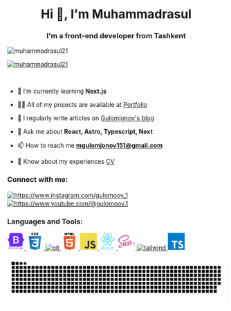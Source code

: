 <h1 align="center">Hi 👋, I'm Muhammadrasul</h1>
<h3 align="center">I'm a front-end developer from Tashkent</h3>

<p align="left"> <img src="https://komarev.com/ghpvc/?username=muhammadrasul21&label=Profile%20views&color=0e75b6&style=flat" alt="muhammadrasul21" /> </p>

<p align="left"> <a href="https://github.com/ryo-ma/github-profile-trophy"><img src="https://github-profile-trophy.vercel.app/?username=muhammadrasul21" alt="muhammadrasul21" /></a> </p>

<p align="left"> <a href="https://twitter.com/" target="blank"><img src="https://img.shields.io/twitter/follow/?logo=twitter&style=for-the-badge" alt="" /></a> </p>

- 🌱 I’m currently learning **Next.js**

- 👨‍💻 All of my projects are available at [Portfolio](https://gulomovdev.vercel.app)

- 📝 I regularly write articles on [Gulomjonov's blog](https://t.me/gulomjonovs_1)

- 💬 Ask me about **React, Astro, Typescript, Next**

- 📫 How to reach me **mgulomjonov151@gmail.com**

- 📄 Know about my experiences [CV](https://www.canva.com/design/DAGyffgrW8s/hmS6lUBj8W-IfEqPY0PKYA/view?utm_content=DAGyffgrW8s&utm_campaign=designshare&utm_medium=link2&utm_source=uniquelinks&utlId=hdbe74a1804)

<h3 align="left">Connect with me:</h3>
<p align="left">
<a href="https://instagram.com/https://www.instagram.com/gulomoov_1" target="blank"><img align="center" src="https://raw.githubusercontent.com/rahuldkjain/github-profile-readme-generator/master/src/images/icons/Social/instagram.svg" alt="https://www.instagram.com/gulomoov_1" height="30" width="40" /></a>
<a href="https://www.youtube.com/c/https://www.youtube.com/@gulomoov.1" target="blank"><img align="center" src="https://raw.githubusercontent.com/rahuldkjain/github-profile-readme-generator/master/src/images/icons/Social/youtube.svg" alt="https://www.youtube.com/@gulomoov.1" height="30" width="40" /></a>
</p>

<h3 align="left">Languages and Tools:</h3>
<p align="left"> <a href="https://getbootstrap.com" target="_blank" rel="noreferrer"> <img src="https://raw.githubusercontent.com/devicons/devicon/master/icons/bootstrap/bootstrap-plain-wordmark.svg" alt="bootstrap" width="40" height="40"/> </a> <a href="https://www.w3schools.com/css/" target="_blank" rel="noreferrer"> <img src="https://raw.githubusercontent.com/devicons/devicon/master/icons/css3/css3-original-wordmark.svg" alt="css3" width="40" height="40"/> </a> <a href="https://git-scm.com/" target="_blank" rel="noreferrer"> <img src="https://www.vectorlogo.zone/logos/git-scm/git-scm-icon.svg" alt="git" width="40" height="40"/> </a> <a href="https://www.w3.org/html/" target="_blank" rel="noreferrer"> <img src="https://raw.githubusercontent.com/devicons/devicon/master/icons/html5/html5-original-wordmark.svg" alt="html5" width="40" height="40"/> </a> <a href="https://developer.mozilla.org/en-US/docs/Web/JavaScript" target="_blank" rel="noreferrer"> <img src="https://raw.githubusercontent.com/devicons/devicon/master/icons/javascript/javascript-original.svg" alt="javascript" width="40" height="40"/> </a> <a href="https://reactjs.org/" target="_blank" rel="noreferrer"> <img src="https://raw.githubusercontent.com/devicons/devicon/master/icons/react/react-original-wordmark.svg" alt="react" width="40" height="40"/> </a> <a href="https://sass-lang.com" target="_blank" rel="noreferrer"> <img src="https://raw.githubusercontent.com/devicons/devicon/master/icons/sass/sass-original.svg" alt="sass" width="40" height="40"/> </a> <a href="https://tailwindcss.com/" target="_blank" rel="noreferrer"> <img src="https://www.vectorlogo.zone/logos/tailwindcss/tailwindcss-icon.svg" alt="tailwind" width="40" height="40"/> </a> <a href="https://www.typescriptlang.org/" target="_blank" rel="noreferrer"> <img src="https://raw.githubusercontent.com/devicons/devicon/master/icons/typescript/typescript-original.svg" alt="typescript" width="40" height="40"/> </a> </p>

![snake gif](https://github.com/Muhammadrasul21/Muhammadrasul21/blob/output/github-snake-dark.svg)
